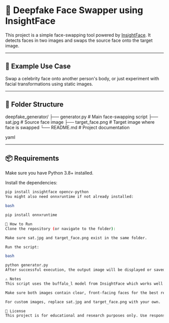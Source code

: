 # 🔁 Deepfake Face Swapper using InsightFace

This project is a simple face-swapping tool powered by [InsightFace](https://github.com/deepinsight/insightface). It detects faces in two images and swaps the source face onto the target image.

---

## 📸 Example Use Case

Swap a celebrity face onto another person's body, or just experiment with facial transformations using static images.

---

## 📁 Folder Structure

deepfake_generator/ ├── generator.py # Main face-swapping script ├── sat.jpg # Source face image ├── target_face.png # Target image where face is swapped └── README.md # Project documentation

yaml


---

## 📦 Requirements

Make sure you have Python 3.8+ installed.

Install the dependencies:

```bash
pip install insightface opencv-python
You might also need onnxruntime if not already installed:

bash

pip install onnxruntime

🚀 How to Run
Clone the repository (or navigate to the folder):

Make sure sat.jpg and target_face.png exist in the same folder.

Run the script:

bash

python generator.py
After successful execution, the output image will be displayed or saved (you can add saving logic if needed).

⚠️ Notes
This script uses the buffalo_l model from InsightFace which works well on CPU.

Make sure both images contain clear, front-facing faces for the best result.

For custom images, replace sat.jpg and target_face.png with your own.

📄 License
This project is for educational and research purposes only. Use responsibly.
